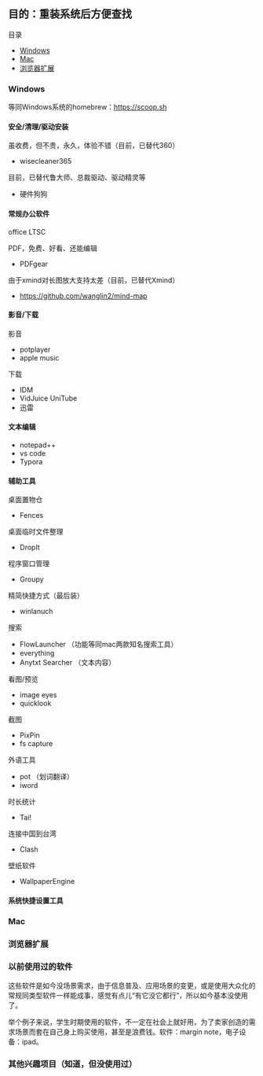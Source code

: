 ## 目的：重装系统后方便查找

目录

* [Windows](https://github.com/hoochanlon/hamulete/blob/master/%E8%BD%AF%E4%BB%B6%E5%88%86%E4%BA%AB%E5%8F%8A%E7%BD%91%E9%A1%B5%E5%A4%87%E4%BB%BD/%E4%B8%AA%E4%BA%BA%E7%94%B5%E8%84%91%E8%BD%AF%E4%BB%B6%E5%A4%87%E5%BF%98%E5%BD%95.md#windows)
* [Mac](https://github.com/hoochanlon/hamulete/blob/master/%E8%BD%AF%E4%BB%B6%E5%88%86%E4%BA%AB%E5%8F%8A%E7%BD%91%E9%A1%B5%E5%A4%87%E4%BB%BD/%E4%B8%AA%E4%BA%BA%E7%94%B5%E8%84%91%E8%BD%AF%E4%BB%B6%E5%A4%87%E5%BF%98%E5%BD%95.md#Mac)
* [浏览器扩展](https://github.com/hoochanlon/hamulete/blob/master/%E8%BD%AF%E4%BB%B6%E5%88%86%E4%BA%AB%E5%8F%8A%E7%BD%91%E9%A1%B5%E5%A4%87%E4%BB%BD/%E4%B8%AA%E4%BA%BA%E7%94%B5%E8%84%91%E8%BD%AF%E4%BB%B6%E5%A4%87%E5%BF%98%E5%BD%95.md#%E6%B5%8F%E8%A7%88%E5%99%A8%E6%89%A9%E5%B1%95)

### Windows

等同Windows系统的homebrew：https://scoop.sh

#### 安全/清理/驱动安装

虽收费，但不贵，永久，体验不错（目前，已替代360）

* wisecleaner365

目前，已替代鲁大师、总裁驱动、驱动精灵等

* 硬件狗狗

#### 常规办公软件

office LTSC

PDF，免费、好看、还能编辑

* PDFgear

由于xmind对长图放大支持太差（目前，已替代Xmind）

* https://github.com/wanglin2/mind-map

#### 影音/下载

影音

* potplayer
* apple music

下载

* IDM
* VidJuice UniTube
* 迅雷

#### 文本编辑

* notepad++
* vs code
* Typora

#### 辅助工具

桌面置物仓 

* Fences

桌面临时文件整理

* DropIt

程序窗口管理

* Groupy

精简快捷方式（最后装）

* winlanuch

搜索

* FlowLauncher （功能等同mac两款知名搜索工具）
* everything
* Anytxt Searcher （文本内容）

看图/预览

* image eyes
* quicklook

截图

* PixPin
* fs capture

外语工具

* pot （划词翻译）
* iword

时长统计

* Tai!

连接中国到台湾

* Clash

壁纸软件

* WallpaperEngine

#### 系统快捷设置工具

### Mac

### 浏览器扩展

### 以前使用过的软件

这些软件是如今没场景需求，由于信息普及、应用场景的变更，或是使用大众化的常规同类型软件一样能成事，感觉有点儿“有它没它都行”，所以如今基本没使用了。

举个例子来说，学生时期使用的软件，不一定在社会上就好用，为了卖家创造的需求场景而套在自己身上购买使用，甚至是浪费钱。软件：margin note，电子设备：ipad。



### 其他兴趣项目（知道，但没使用过）


